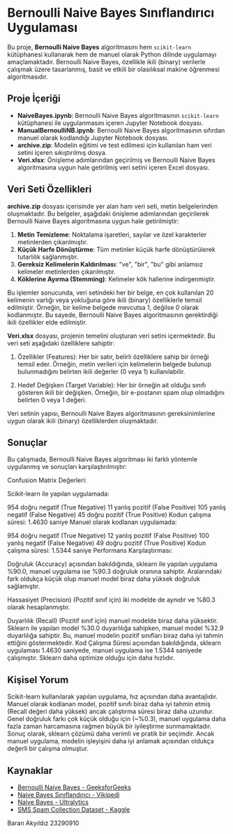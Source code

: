 # Bernoulli Naive Bayes Sınıflandırıcı Uygulaması

Bu proje, **Bernoulli Naive Bayes** algoritmasını hem `scikit-learn` kütüphanesi kullanarak hem de manuel olarak Python dilinde uygulamayı amaçlamaktadır. Bernoulli Naive Bayes, özellikle ikili (binary) verilerle çalışmak üzere tasarlanmış, basit ve etkili bir olasılıksal makine öğrenmesi algoritmasıdır.

## Proje İçeriği

- **NaiveBayes.ipynb**: Bernoulli Naive Bayes algoritmasının `scikit-learn` kütüphanesi ile uygulanmasını içeren Jupyter Notebook dosyası.
- **ManualBernoulliNB.ipynb**: Bernoulli Naive Bayes algoritmasının sıfırdan manuel olarak kodlandığı Jupyter Notebook dosyası.
- **archive.zip**: Modelin eğitimi ve test edilmesi için kullanılan ham veri setini içeren sıkıştırılmış dosya.
- **Veri.xlsx**: Önişleme adımlarından geçirilmiş ve Bernoulli Naive Bayes algoritmasına uygun hale getirilmiş veri setini içeren Excel dosyası.

## Veri Seti Özellikleri

**archive.zip** dosyası içerisinde yer alan ham veri seti, metin belgelerinden oluşmaktadır. Bu belgeler, aşağıdaki önişleme adımlarından geçirilerek Bernoulli Naive Bayes algoritmasına uygun hale getirilmiştir:

1. **Metin Temizleme**: Noktalama işaretleri, sayılar ve özel karakterler metinlerden çıkarılmıştır.
2. **Küçük Harfe Dönüştürme**: Tüm metinler küçük harfe dönüştürülerek tutarlılık sağlanmıştır.
3. **Gereksiz Kelimelerin Kaldırılması**: "ve", "bir", "bu" gibi anlamsız kelimeler metinlerden çıkarılmıştır.
4. **Köklerine Ayırma (Stemming)**: Kelimeler kök hallerine indirgenmiştir.

Bu işlemler sonucunda, veri setindeki her bir belge, en çok kullanılan 20 kelimenin varlığı veya yokluğuna göre ikili (binary) özelliklerle temsil edilmiştir. Örneğin, bir kelime belgede mevcutsa 1, değilse 0 olarak kodlanmıştır. Bu sayede, Bernoulli Naive Bayes algoritmasının gerektirdiği ikili özellikler elde edilmiştir. 

**Veri.xlsx** dosyası, projenin temelini oluşturan veri setini içermektedir. Bu veri seti aşağıdaki özelliklere sahiptir:

1. Özellikler (Features): Her bir satır, belirli özelliklere sahip bir örneği temsil eder. Örneğin, metin verileri için kelimelerin belgede bulunup bulunmadığını belirten ikili değerler (0 veya 1) kullanılabilir.

2. Hedef Değişken (Target Variable): Her bir örneğin ait olduğu sınıfı gösteren ikili bir değişken. Örneğin, bir e-postanın spam olup olmadığını belirten 0 veya 1 değeri.

Veri setinin yapısı, Bernoulli Naive Bayes algoritmasının gereksinimlerine uygun olarak ikili (binary) özelliklerden oluşmaktadır.

## Sonuçlar

Bu çalışmada, Bernoulli Naive Bayes algoritması iki farklı yöntemle uygulanmış ve sonuçları karşılaştırılmıştır:

Confusion Matrix Değerleri:

Scikit-learn ile yapılan uygulamada:

954 doğru negatif (True Negative)
11 yanlış pozitif (False Positive)
105 yanlış negatif (False Negative)
45 doğru pozitif (True Positive)
Kodun çalışma süresi: 1.4630 saniye
Manuel olarak kodlanan uygulamada:

954 doğru negatif (True Negative)
12 yanlış pozitif (False Positive)
100 yanlış negatif (False Negative)
49 doğru pozitif (True Positive)
Kodun çalışma süresi: 1.5344 saniye
Performans Karşılaştırması:

Doğruluk (Accuracy) açısından bakıldığında, sklearn ile yapılan uygulama %90.0, manuel uygulama ise %90.3 doğruluk oranına sahiptir. Aralarındaki fark oldukça küçük olup manuel model biraz daha yüksek doğruluk sağlamıştır.

Hassasiyet (Precision) (Pozitif sınıf için) iki modelde de aynıdır ve %80.3 olarak hesaplanmıştır.

Duyarlılık (Recall) (Pozitif sınıf için) manuel modelde biraz daha yüksektir. Sklearn ile yapılan model %30.0 duyarlılığa sahipken, manuel model %32.9 duyarlılığa sahiptir. Bu, manuel modelin pozitif sınıfları biraz daha iyi tahmin ettiğini göstermektedir.
Kod Çalışma Süresi açısından bakıldığında, sklearn uygulaması 1.4630 saniyede, manuel uygulama ise 1.5344 saniyede çalışmıştır. Sklearn daha optimize olduğu için daha hızlıdır.

## Kişisel Yorum

Scikit-learn kullanılarak yapılan uygulama, hız açısından daha avantajlıdır.
Manuel olarak kodlanan model, pozitif sınıfı biraz daha iyi tahmin etmiş (Recall değeri daha yüksek) ancak çalıştırma süresi biraz daha uzundur.
Genel doğruluk farkı çok küçük olduğu için (~%0.3), manuel uygulama daha fazla zaman harcamasına rağmen büyük bir iyileştirme sunmamaktadır.
Sonuç olarak, sklearn çözümü daha verimli ve pratik bir seçimdir. Ancak manuel uygulama, modelin işleyişini daha iyi anlamak açısından oldukça değerli bir çalışma olmuştur.

## Kaynaklar

- [Bernoulli Naive Bayes - GeeksforGeeks](https://www.geeksforgeeks.org/bernoulli-naive-bayes/)
- [Naive Bayes Sınıflandırıcı - Vikipedi](https://tr.wikipedia.org/wiki/Naive_Bayes_s%C4%B1n%C4%B1fland%C4%B1r%C4%B1c%C4%B1s%C4%B1)
- [Naive Bayes - Ultralytics](https://www.ultralytics.com/tr/glossary/naive-bayes)
- [SMS Spam Collection Dataset - Kaggle](https://www.kaggle.com/datasets/uciml/sms-spam-collection-dataset?resource=download)



Baran Akyıldız 23290910 
